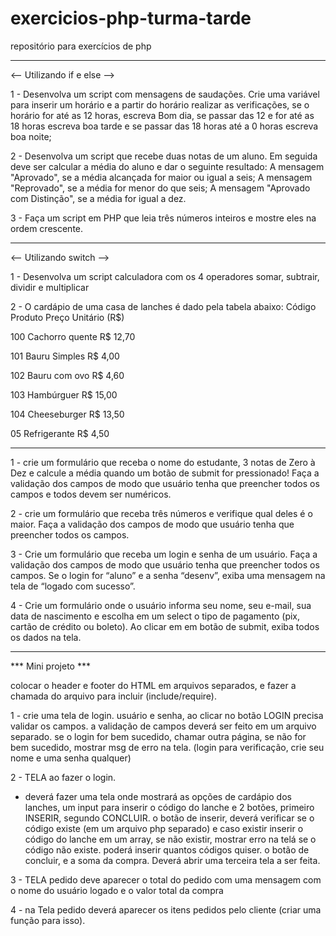 # exercicios-php-turma-tarde
repositório para exercícios de php

---------------------------------------
<-- Utilizando if e else -->

1 - Desenvolva um script com mensagens de saudações. Crie uma variável para inserir um horário e a partir do horário realizar as verificações, se o horário for até as 12 horas, escreva Bom dia, se passar das 12 e for até as 18 horas escreva boa tarde e se passar das 18 horas até a 0 horas escreva boa noite;

2 - Desenvolva um script que recebe duas notas de um aluno. Em seguida deve ser calcular a média do aluno e dar o seguinte resultado:
A mensagem "Aprovado", se a média alcançada for maior ou igual a seis;
A mensagem "Reprovado", se a média for menor do que seis;
A mensagem "Aprovado com Distinção", se a média for igual a dez.

3 - Faça um script em PHP que leia três números inteiros e mostre eles na ordem crescente.

---------------------------------------

<-- Utilizando switch -->

1 - Desenvolva um script calculadora com os 4 operadores somar, subtrair, dividir e multiplicar

2 - O cardápio de uma casa de lanches é dado pela tabela abaixo:
Código Produto Preço Unitário (R$)

100 Cachorro quente R$ 12,70

101 Bauru Simples R$ 4,00

102 Bauru com ovo R$ 4,60

103 Hambúrguer R$ 15,00

104 Cheeseburger R$ 13,50

05 Refrigerante R$ 4,50

---------------------------------------

1 - crie um formulário que receba o nome do estudante, 3 notas de Zero à Dez e calcule a média quando um botão de submit for pressionado! Faça a validação dos campos de modo que usuário tenha que preencher todos os campos e todos devem ser numéricos.

2 - crie um formulário que receba três números e verifique qual deles é o maior. Faça a validação dos campos de modo que usuário tenha que preencher todos os campos.

3 - Crie um formulário que receba um login e senha de um usuário. Faça a validação dos campos de modo que usuário tenha que preencher todos os campos. Se o login for “aluno” e a senha “desenv”, exiba uma mensagem na tela de “logado com sucesso”.

4 - Crie um formulário onde o usuário informa seu nome, seu e-mail, sua data de nascimento e escolha em um select o tipo de pagamento (pix, cartão de crédito ou boleto). Ao clicar em em botão de submit, exiba todos os dados na tela.

---------------------------------------
*** Mini projeto ***

colocar o header e footer do HTML em arquivos separados, e fazer a chamada do arquivo para incluir (include/require).

1 - crie uma tela de login. usuário e senha, ao clicar no botão LOGIN precisa validar os campos. a validação de campos deverá ser feito em um arquivo separado.
se o login for bem sucedido, chamar outra página, se não for bem sucedido, mostrar msg de erro na tela. (login para verificação, crie seu nome e uma senha qualquer)

2 - TELA ao fazer o login.
- deverá fazer uma tela onde mostrará as opções de cardápio dos lanches, um input para inserir o código do lanche e 2 botões, primeiro INSERIR, segundo CONCLUIR. o botão de inserir, deverá verificar se o código existe (em um arquivo php separado) e caso existir inserir o código do lanche em um array, se não existir, mostrar erro na telá se o código não existe. poderá inserir quantos códigos quiser.
o botão de concluir,  e a soma da compra. Deverá abrir uma terceira tela a ser feita.

3 - TELA pedido deve aparecer o total do pedido com uma mensagem com o nome do usuário logado e o valor total da compra

4 - na Tela pedido deverá aparecer os itens pedidos pelo cliente (criar uma função para isso).
